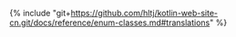 {% include "git+https://github.com/hltj/kotlin-web-site-cn.git/docs/reference/enum-classes.md#translations" %}
